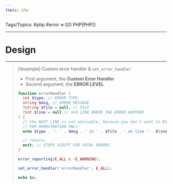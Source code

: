 ```yaml
---
topic: php
---
```



Tags/Topics: #php #error
∗:[[0 PHP|PHP]]

---
# Design

--- 

> [!example] Custom error handler & `set_error_handler`
> - First argument, the __Custom Error Handler__
> - Second argument, the __ERROR LEVEL__
> ```php
> function errorHandler (
> 	int $type, // ERROR TYPE
> 	string $msg, // ERROR MESSAGE
> 	?string $file = null, // FILE
> 	?int $line = null // and LINE WHERE THE ERROR HAPPENS
> ) {
> 	// the NEXT LINE is not advisable, because you don't want to EXPOSE ERRORS to USERS
> 	// FOR DEMOSTRATION ONLY
> 	echo $type . ': ' . $msg . ' in ' . $file . ' on line ' . $line;
> 
> 	// return;
> 	exit; // STOPS SCRIPT FOR FATAL ERRORS
> }
> 
> error_reporting(E_ALL & ~E_WARNING);
> 
> set_error_handler('errorHandler', E_ALL);
> 
> echo $x;
> ```
